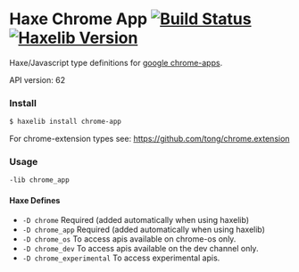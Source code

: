 
# Haxe Chrome App [![Build Status](https://travis-ci.org/tong/chrome.app.svg?branch=master)](https://travis-ci.org/tong/chrome.app) [![Haxelib Version](https://img.shields.io/github/tag/tong/chrome.app.svg?style=flat&label=haxelib)](https://lib.haxe.org/p/chrome-app)

Haxe/Javascript type definitions for [google chrome-apps](https://developer.chrome.com/apps/api_index).

API version: 62


### Install
```sh
$ haxelib install chrome-app
```

For chrome-extension types see: https://github.com/tong/chrome.extension


### Usage
```sh
-lib chrome_app
```


#### Haxe Defines

* `-D chrome`  Required (added automatically when using haxelib)
* `-D chrome_app`  Required (added automatically when using haxelib)
* `-D chrome_os`  To access apis available on chrome-os only.
* `-D chrome_dev`  To access apis available on the dev channel only.
* `-D chrome_experimental`  To access experimental apis.
